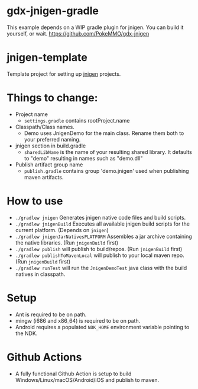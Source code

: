 # gdx-jnigen-gradle

This example depends on a WIP gradle plugin for jnigen. You can build it yourself, or wait. https://github.com/PokeMMO/gdx-jnigen

# jnigen-template

Template project for setting up [jnigen](https://github.com/libgdx/libgdx/wiki/jnigen) projects.

# Things to change:

* Project name
  - `settings.gradle` contains rootProject.name
* Classpath/Class names.
  - Demo uses JnigenDemo for the main class. Rename them both to your preferred naming.
* jnigen section in build.gradle
  - `sharedLibName` is the name of your resulting shared library. It defaults to "demo" resulting in names such as "demo.dll"
* Publish artifact group name
  - `publish.gradle` contains group 'demo.jnigen' used when publishing maven artifacts.

# How to use

- `./gradlew jnigen` Generates jnigen native code files and build scripts.
- `./gradlew jnigenBuild` Executes all available jnigen build scripts for the current platform. (Depends on `jnigen`)
- `./gradlew jnigenJarNativesPLATFORM` Assembles a jar archive containing the native libraries. (Run `jnigenBuild` first)
- `./gradlew publish` will publish to build/repos. (Run `jnigenBuild` first)
- `./gradlew publishToMavenLocal` will publish to your local maven repo. (Run `jnigenBuild` first)
- `./gradlew runTest` will run the `JnigenDemoTest` java class with the build natives in classpath.

# Setup

- Ant is required to be on path.
- mingw (i686 and x86_64) is required to be on path.
- Android requires a populated `NDK_HOME` environment variable pointing to the NDK.

# Github Actions

- A fully functional Github Action is setup to build Windows/Linux/macOS/Android/iOS and publish to maven.
